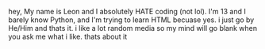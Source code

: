 hey, My name is Leon and I absolutely HATE coding (not lol). I'm 13 and I barely know Python, and I'm trying to learn HTML becuase yes. 
i just go by He/Him and thats it. i like a lot random media so my mind will go blank when you ask me what i like.
thats about it 
